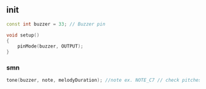 ## init
```C++
const int buzzer = 33; // Buzzer pin
```
```C++
void setup()
{
    pinMode(buzzer, OUTPUT);
}
```
### smn
```C++
tone(buzzer, note, melodyDuration); //note ex. NOTE_C7 // check pitches.h
```
